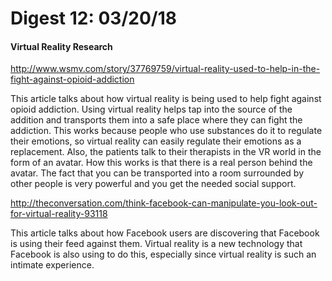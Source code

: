 # Digest 12: 03/20/18
#### Virtual Reality Research

http://www.wsmv.com/story/37769759/virtual-reality-used-to-help-in-the-fight-against-opioid-addiction

This article talks about how virtual reality is being used to help fight against opioid addiction.  Using virtual reality helps tap into the source of the addition and transports them into a safe place where they can fight the addiction.  This works because people who use substances do it to regulate their emotions, so virtual reality can easily regulate their emotions as a replacement. Also, the patients talk to their therapists in the VR world in the form of an avatar.  How this works is that there is a real person behind the avatar.  The fact that you can be transported into a room surrounded by other people is very powerful and you get the needed social support.  

http://theconversation.com/think-facebook-can-manipulate-you-look-out-for-virtual-reality-93118

This article talks about how Facebook users are discovering that Facebook is using their feed against them.  Virtual reality is a new technology that Facebook is also using to do this, especially since virtual reality is such an intimate experience.  
